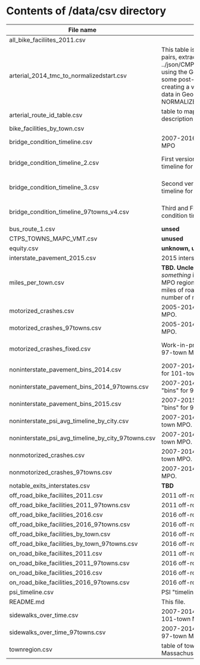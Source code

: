 # Contents of /data/csv directory

File name | Description | Notes
----------|-------------|------
all_bike_faciliites_2011.csv | | 
arterial_2014_tmc_to_normalizedstart.csv | This table is a list of (TMC,NORMALIZEDSTART) pairs, extracted from ../json/CMP_2014_ART_ROUTES_EXT_MPO.geo.json using the Google Chrome developer console and some post-processing with Vim. It is a step towards creating a version of the 2015 arterial performance data in GeoJSON format that includes NORMALIZEDSTART (and RTE_NAME_ID) attributes. | Probab no longer needed.
arterial_route_id_table.csv | table to map CMP route ID (RID) to textual route description (ROUTE) | 
bike_facilities_by_town.csv | | 
bridge_condition_timeline.csv | 2007-2016 bridge condition timeline for 101-town MPO | | 
bridge_condition_timeline_2.csv | First version of 2007-2016 bridge condition timeline for 97-town MPO. | No longer used. Can be deleted.
bridge_condition_timeline_3.csv | Second version of 2007-2016 bridge condition timeline for 97-town MPO. | No longer used. Can be deleted.
bridge_condition_timeline_97towns_v4.csv | Third and FINAL version of 2007-2016 bridge condition timeline for 97-town MPO. | Used in 97-town dashboard.
bus_route_1.csv | __unsed__ | |
CTPS_TOWNS_MAPC_VMT.csv | __unused__ | |
equity.csv | __unknown, unused as best as can be told__ | |
interstate_pavement_2015.csv | 2015 interstate pavement condition data |
miles_per_town.csv | __TBD. Unclear:__ appears to be number of miles of _something_ in each of the towns in the 101-town MPO region, where _something_ might be number of miles of roads, number of miles of bike facilities, number of miles of sidewalks, or something else. | Unused, as best can be told. |
motorized_crashes.csv | 2005-2014 motorized crash data for 101-town MPO. | 
motorized_crashes_97towns.csv | 2005-2014 motorized crash data for 97-town MPO. |
motorized_crashes_fixed.csv | Work-in-progress towards motorized crash data for 97-town MPO. | No longer used; can be deleted. |
noninterstate_pavement_bins_2014.csv | 2007-2014 interstate pavement condition "bins" for 101-town MPO. |
noninterstate_pavement_bins_2014_97towns.csv | 2007-2014 non-interstate pavement condition "bins" for 97-town MPO. |
noninterstate_pavement_bins_2015.csv | 2007-2015 non-interstate pavement condition "bins" for 97-town MPO. |
noninterstate_psi_avg_timeline_by_city.csv | 2007-2014 average PSI timeline for towns in 101-town MPO. |
noninterstate_psi_avg_timeline_by_city_97towns.csv | 2007-2014 average PSI timeline for towns in 97-town MPO. |
nonmotorized_crashes.csv | 2007-2014 non-motorized crash data for 101-town MPO. |
nonmotorized_crashes_97towns.csv | 2007-2014 non-motorized crash data for 97-town MPO. |
notable_exits_interstates.csv | __TBD__ |
off_road_bike_faciliites_2011.csv | 2011 off-road bike facility data for 101-town MPO. | 
off_road_bike_facilities_2011_97towns.csv | 2011 off-road bike facility data for 97-town MPO. |
off_road_bike_facilities_2016.csv | 2016 off-road bike facility data for 101-town MPO. | 
off_road_bike_facilities_2016_97towns.csv | 2016 off-road bike facility data for 97-town MPO. | 
off_road_bike_facilities_by_town.csv | 2016 off-road bike facility data for 101-town MPO. | 
off_road_bike_facilities_by_town_97towns.csv | 2016 off-road bike facility data for 97-town MPO. |
on_road_bike_faciliites_2011.csv | 2011 off-road bike facility data for 101-town MPO. |
on_road_bike_facilities_2011_97towns.csv | 2016 off-road bike facility data for 101-town MPO. |
on_road_bike_facilities_2016.csv | 2016 off-road bike facility data for 101-town MPO. |
on_road_bike_facilities_2016_97towns.csv | 2016 off-road bike facility data for 97-town MPO. |
psi_timeline.csv | PSI "timeline" for interstates | |
README.md | This file. | 
sidewalks_over_time.csv | 2007-2014 sidewalk-coverage-over-time data for 101-town MPO. | 
sidewalks_over_time_97towns.csv | 2007-2014 sidewalk-coverage-over-time data for 97-town MPO. |
townregion.csv | table of town name and town_id for all 351 towns in Massachusetts. | Apparently unused. 
